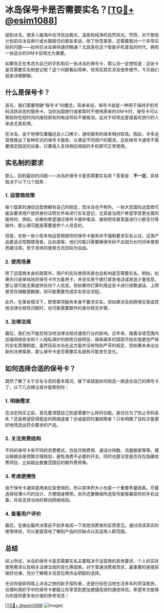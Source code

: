 # 冰岛保号卡是否需要实名？[[TG💪+ @esim1088](https://t.me/s/esim1088)]

提到冰岛，很多人脑海中会浮现出极光、温泉和纯净的自然风光。然而，对于那些计划前往冰岛旅行或长期居住的朋友来说，除了欣赏美景，还需要面对一个非常实际的问题——如何在冰岛保持通讯畅通？尤其是在这个智能手机普及的时代，拥有一张适合的SIM卡显得尤为重要。

如果你正在考虑为自己的手机购买一张冰岛的保号卡，那么你一定想知道：这张卡是否需要实名制登记呢？这个问题看似简单，但背后其实涉及很多细节，今天我们就来详细聊聊。

## 什么是保号卡？

首先，我们需要明确“保号卡”的概念。简单来说，保号卡就是一种用于保持手机号码活跃状态的服务卡。当你出国旅行或者暂时不使用原来的SIM卡时，保号卡可以帮助你在短时间内维持原有的电话号码不被取消。这对于经常出差或喜欢旅行的人来说尤其有用。

在冰岛，由于地理位置偏远且人口稀少，通信服务的成本相对较高。因此，许多运营商推出了各种形式的保号卡服务，以满足不同用户的需求。这些保号卡通常不需要绑定固定的设备，只要插入支持相应频段的手机即可正常使用。

## 实名制的要求

那么，回到最初的问题——冰岛的保号卡是否需要实名呢？答案是：**不一定**。具体取决于以下几个因素：

### 1. 运营商政策

每个国家的通信运营商都有自己的规定，而冰岛也不例外。一些大型国际运营商可能会要求用户提供身份证明文件来进行实名登记，尤其是当用户希望享受更全面的服务时。例如，如果你希望通过保号卡接听电话、接收短信甚至是进行小额支付等操作，那么很可能是需要提供个人信息的。

但是，也有一些小型本地运营商提供的保号卡服务并不强制要求实名认证。这类产品更适合短期使用者，比如游客。他们可能只需要确保号码不会因为长时间未使用而被注销，至于具体的使用方式则较为自由。

### 2. 使用场景

除了运营商本身的政策外，用户的实际使用场景也会影响是否需要实名。例如，如果你只是单纯地将保号卡作为备用卡，并且仅用于拨打紧急电话或发送少量信息，那么很可能无需提供任何个人信息。但如果你打算利用这张卡进行频繁通话、上网甚至存储敏感数据，则可能需要完成实名验证流程。

此外，在某些情况下，即使某项服务本身不要求实名，但如果涉及到跨境交易或其他法律合规性问题时，也可能需要额外的身份核实步骤。

### 3. 法律法规

最后，我们也不能忽视当地法律法规对通信行业的影响。近年来，随着全球范围内加强网络安全和个人隐私保护的趋势日益明显，越来越多的国家开始实施更加严格的实名管理制度。虽然目前冰岛在这方面并没有特别严苛的规定，但如果未来出台新的法律条款，那么保号卡是否需要实名就有可能发生变化。

## 如何选择合适的保号卡？

既然了解了关于实名与否的基本情况，接下来就是如何挑选一款适合自己的保号卡了。以下几点建议或许能帮到你：

### 1. 明确需求

在决定购买之前，首先要清楚自己到底需要什么样的功能。是仅仅为了防止号码丢失？还是希望获得稳定的网络连接？亦或是同时兼顾两者？只有明确了目标才能更好地筛选出符合要求的产品。

### 2. 关注资费结构

不同的保号卡有不同的资费模式，包括月租费用、通话分钟数、流量额度等等。建议根据自身预算合理规划，避免浪费不必要的开支。同时也要注意是否存在隐藏收费项目，比如超出套餐范围后的额外费用等。

### 3. 考虑便携性

由于保号卡通常是用来应急使用的，所以其体积大小也是一个重要考量因素。尽量选择轻薄小巧的设计，方便随身携带。另外还要确保所选型号能够兼容你的手机设备，并且支持当地的移动网络频段。

### 4. 查看用户评价

最后，在做出最终决策前不妨多查阅一下其他消费者的反馈意见。通过阅读真实的使用体验，可以更直观地了解到产品的优缺点以及适用人群范围。

## 总结

综上所述，冰岛的保号卡是否需要实名主要取决于运营商的具体要求、个人的实际使用需求以及相关法律法规的变化等因素。对于普通消费者而言，最重要的是提前做好功课，充分了解相关信息后再作出明智的选择。

无论你是即将踏上冰岛之旅的新手探险者，还是已经在当地生活多年的资深居民，合理利用好手中的保号卡都能让你享受到更加便捷高效的通信体验。希望本文能够为你提供更多有价值的参考信息！

[[TG💪+ @esim1088](https://t.me/s/esim1088) ![Image](https://i.postimg.cc/4NQfJmqS/Snipaste-2025-05-13-00-14-12.png)]